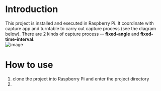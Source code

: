 # Introduction
This project is installed and executed in Raspberry Pi. It coordinate with capture app and turntable to carry out capture process (see the diagram below). There are 2 kinds of capture process -- **fixed-angle** and **fixed-time-interval**.  
![image]()
# How to use
1. clone the project into Raspberry Pi and enter the project directory
2.
